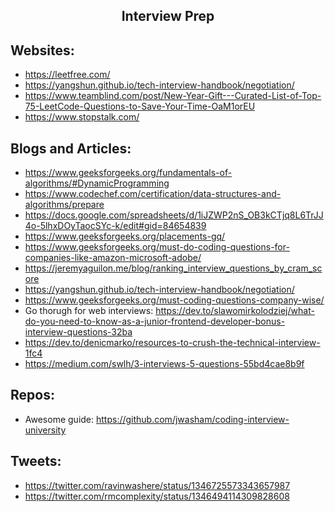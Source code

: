 <h2 align="center"> Interview Prep </h2>

## Websites:
 * https://leetfree.com/
 * https://yangshun.github.io/tech-interview-handbook/negotiation/
 * https://www.teamblind.com/post/New-Year-Gift---Curated-List-of-Top-75-LeetCode-Questions-to-Save-Your-Time-OaM1orEU
 * https://www.stopstalk.com/

## Blogs and Articles:
 * https://www.geeksforgeeks.org/fundamentals-of-algorithms/#DynamicProgramming
 * https://www.codechef.com/certification/data-structures-and-algorithms/prepare
 * https://docs.google.com/spreadsheets/d/1iJZWP2nS_OB3kCTjq8L6TrJJ4o-5lhxDOyTaocSYc-k/edit#gid=84654839
 * https://www.geeksforgeeks.org/placements-gq/
 * https://www.geeksforgeeks.org/must-do-coding-questions-for-companies-like-amazon-microsoft-adobe/
 * https://jeremyaguilon.me/blog/ranking_interview_questions_by_cram_score
 * https://yangshun.github.io/tech-interview-handbook/negotiation/
 * https://www.geeksforgeeks.org/must-coding-questions-company-wise/
 * Go thorugh for web interviews: https://dev.to/slawomirkolodziej/what-do-you-need-to-know-as-a-junior-frontend-developer-bonus-interview-questions-32ba
 * https://dev.to/denicmarko/resources-to-crush-the-technical-interview-1fc4
 * https://medium.com/swlh/3-interviews-5-questions-55bd4cae8b9f

## Repos:
 * Awesome guide: https://github.com/jwasham/coding-interview-university

## Tweets:
 * https://twitter.com/ravinwashere/status/1346725573343657987
 * https://twitter.com/rmcomplexity/status/1346494114309828608
